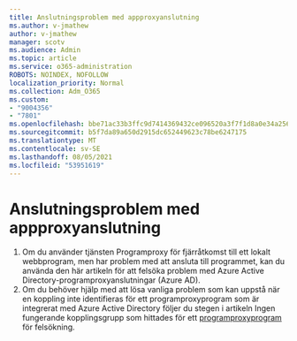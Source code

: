 ```yaml
---
title: Anslutningsproblem med appproxyanslutning
ms.author: v-jmathew
author: v-jmathew
manager: scotv
ms.audience: Admin
ms.topic: article
ms.service: o365-administration
ROBOTS: NOINDEX, NOFOLLOW
localization_priority: Normal
ms.collection: Adm_O365
ms.custom:
- "9004356"
- "7801"
ms.openlocfilehash: bbe71ac33b3ffc9d7414369432ce096520a3f7f1d8a0e34a256df2db7765d583
ms.sourcegitcommit: b5f7da89a650d2915dc652449623c78be6247175
ms.translationtype: MT
ms.contentlocale: sv-SE
ms.lasthandoff: 08/05/2021
ms.locfileid: "53951619"
---
```

# <a name="app-proxy-connection-issue"></a>Anslutningsproblem med appproxyanslutning

1. Om du använder tjänsten Programproxy för fjärråtkomst till ett lokalt webbprogram, men har problem [](https://docs.microsoft.com/azure/active-directory/manage-apps/application-proxy-debug-connectors) med att ansluta till programmet, kan du använda den här artikeln för att felsöka problem med Azure Active Directory-programproxyanslutningar (Azure AD).
2. Om du behöver hjälp med att lösa vanliga problem som kan uppstå när en koppling inte identifieras för ett programproxyprogram som är integrerat med Azure Active Directory följer du stegen i artikeln Ingen fungerande kopplingsgrupp som hittades för ett [programproxyprogram](https://docs.microsoft.com/azure/active-directory/application-proxy-connectivity-no-working-connector) för felsökning.
